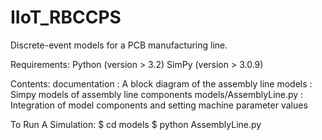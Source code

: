 # IIoT_RBCCPS
Discrete-event models for a PCB manufacturing line.

Requirements:
	Python (version > 3.2)
	SimPy (version > 3.0.9)

Contents:
	documentation 	: A block diagram of the assembly line 
	models		: Simpy models of assembly line components
	models/AssemblyLine.py : Integration of model components
			and setting machine parameter values

To Run A Simulation:
	$ cd models
	$ python AssemblyLine.py

